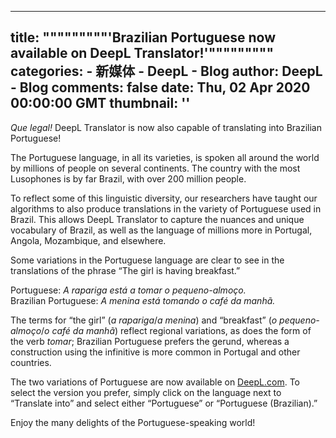 
---
title: """""""""'Brazilian Portuguese now available on DeepL Translator!'"""""""""
categories: 
    - 新媒体
    - DeepL - Blog
author: DeepL - Blog
comments: false
date: Thu, 02 Apr 2020 00:00:00 GMT
thumbnail: ''
---

<div>   
<p>     <i>Que legal!</i> DeepL Translator is now also capable of translating into Brazilian Portuguese!     </p>     <p>     The Portuguese language, in all its varieties, is spoken all around the world by millions of people on several continents. The country with the most Lusophones is by far Brazil, with over 200 million people.     </p>     <p>     To reflect some of this linguistic diversity, our researchers have taught our algorithms to also produce translations in the variety of Portuguese used in Brazil. This allows DeepL Translator to capture the nuances and unique vocabulary of Brazil, as well as the language of millions more in Portugal, Angola, Mozambique, and elsewhere.     </p>     <p>     Some variations in the Portuguese language are clear to see in the translations of the phrase “The girl is having breakfast.”     </p>     <p class="dl_indented-paragraph">     Portuguese: <i>A rapariga está a tomar o pequeno-almoço.</i><br>  Brazilian Portuguese: <i>A menina está tomando o café da manhã.</i>     </p>     <p>     The terms for “the girl” (<i>a rapariga</i>/<i>a menina</i>) and “breakfast” (<i>o pequeno-almoço</i>/<i>o café da manhã</i>) reflect regional variations, as does the form of the verb <i>tomar</i>; Brazilian Portuguese prefers the gerund, whereas a construction using the infinitive is more common in Portugal and other countries.     </p>     <p>     The two variations of Portuguese are now available on <a href="https://www.deepl.com/translator">DeepL.com</a>. To select the version you prefer, simply click on the language next to “Translate into” and select either “Portuguese” or “Portuguese (Brazilian).”     </p>     <p>     Enjoy the many delights of the Portuguese-speaking world!     </p>  
</div>
            
